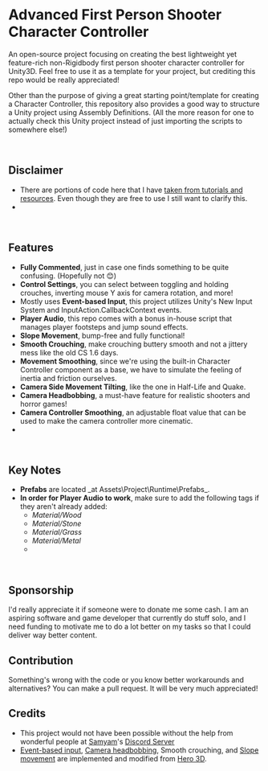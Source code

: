 # Advanced First Person Shooter Character Controller
An open-source project focusing on creating the best lightweight yet feature-rich non-Rigidbody first person shooter character controller for Unity3D. Feel free to use it as a template for your project, but crediting this repo would be really appreciated!

Other than the purpose of giving a great starting point/template for creating a Character Controller, this repository also provides a good way to structure a Unity project using Assembly Definitions. (All the more reason for one to actually check this Unity project instead of just importing the scripts to somewhere else!)

<br>

## Disclaimer
- There are portions of code here that I have [taken from tutorials and resources](#credits). Even though they are free to use I still want to clarify this.
- 
<br>

## Features
- **Fully Commented**, just in case one finds something to be quite confusing. (Hopefully not 😊)
- **Control Settings**, you can select between toggling and holding crouches, inverting mouse Y axis for camera rotation, and more!
- Mostly uses **Event-based Input**, this project utilizes Unity's New Input System and InputAction.CallbackContext events.
- **Player Audio**, this repo comes with a bonus in-house script that manages player footsteps and jump sound effects.
- **Slope Movement**, bump-free and fully functional!
- **Smooth Crouching**, make crouching buttery smooth and not a jittery mess like the old CS 1.6 days.
- **Movement Smoothing**, since we're using the built-in Character Controller component as a base, we have to simulate the feeling of inertia and friction ourselves.
- **Camera Side Movement Tilting**, like the one in Half-Life and Quake.
- **Camera Headbobbing**, a must-have feature for realistic shooters and horror games!
- **Camera Controller Smoothing**, an adjustable float value that can be used to make the camera controller more cinematic.
- 
<br>

## Key Notes
- **Prefabs** are located _at Assets\Project\Runtime\Prefabs\_.
- **In order for Player Audio to work**, make sure to add the following tags if they aren't already added:
  - _Material/Wood_
  - _Material/Stone_
  - _Material/Grass_
  - _Material/Metal_
  - 
<br>

## Sponsorship
I'd really appreciate it if someone were to donate me some cash. I am an aspiring software and game developer that currently do stuff solo, and I need funding to motivate me to do a lot better on my tasks so that I could deliver way better content.
<br>

## Contribution
Something's wrong with the code or you know better workarounds and alternatives? You can make a pull request. It will be very much appreciated!
<br>

## Credits
- This project would not have been possible without the help from wonderful people at [Samyam](https://www.youtube.com/@samyam)'s [Discord Server](https://discord.com/invite/B9bjMxj)
- [Event-based input](https://www.youtube.com/watch?v=8Yih0p2Kvy0&t=3s), [Camera headbobbing](https://www.youtube.com/watch?v=5MbR2qJK8Tc&t=1s), Smooth crouching, and [Slope movement](https://www.youtube.com/watch?v=GI5LAbP5slE) are implemented and modified from [Hero 3D](https://www.youtube.com/@hero3d899).
